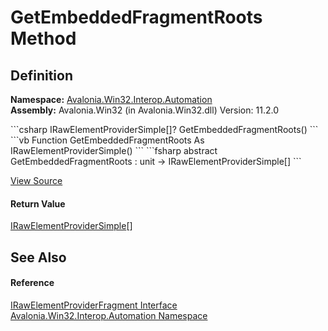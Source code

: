 # GetEmbeddedFragmentRoots Method




## Definition
**Namespace:** <a href="N_Avalonia_Win32_Interop_Automation">Avalonia.Win32.Interop.Automation</a>  
**Assembly:** Avalonia.Win32 (in Avalonia.Win32.dll) Version: 11.2.0

<Tabs groupId="api-code-preview">
<TabItem value="csharp" label="C#">
```csharp
IRawElementProviderSimple[]? GetEmbeddedFragmentRoots()
```
</TabItem>
<TabItem value="vb" label="VB">
```vb
Function GetEmbeddedFragmentRoots As IRawElementProviderSimple()
```
</TabItem>
<TabItem value="fsharp" label="F#">
```fsharp
abstract GetEmbeddedFragmentRoots : unit -> IRawElementProviderSimple[] 
```
</TabItem>
</Tabs>



<a href="https://github.com/AvaloniaUI/Avalonia/tree/master/src/Windows/Avalonia.Win32/Interop/Automation/IRawElementProviderFragment.cs" title="View the source code">View Source</a>



#### Return Value
<a href="T_Avalonia_Win32_Interop_Automation_IRawElementProviderSimple">IRawElementProviderSimple</a>[]

## See Also


#### Reference
<a href="T_Avalonia_Win32_Interop_Automation_IRawElementProviderFragment">IRawElementProviderFragment Interface</a>  
<a href="N_Avalonia_Win32_Interop_Automation">Avalonia.Win32.Interop.Automation Namespace</a>  

